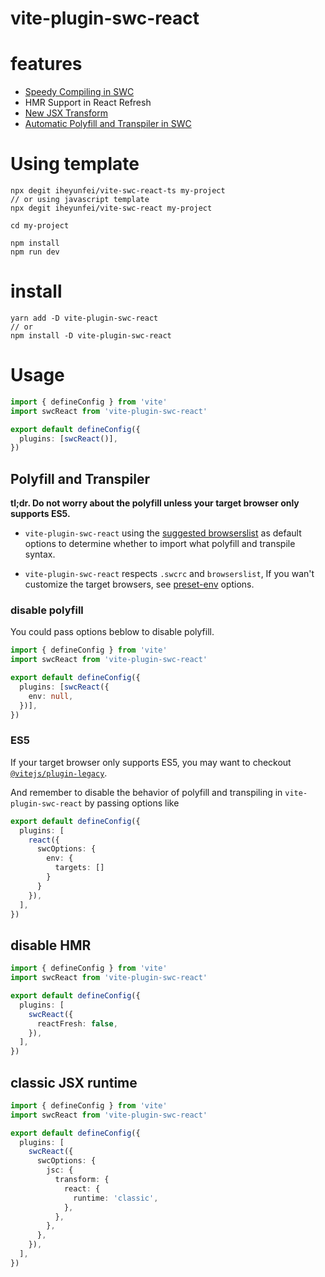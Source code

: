 # vite-plugin-swc-react

# features

- [Speedy Compiling in SWC](https://swc.rs/docs/configuring-swc)
- HMR Support in React Refresh
- [New JSX Transform](https://reactjs.org/blog/2020/09/22/introducing-the-new-jsx-transform.html)
- [Automatic Polyfill and Transpiler in SWC](https://swc.rs/docs/preset-env)

# Using template

```
npx degit iheyunfei/vite-swc-react-ts my-project
// or using javascript template
npx degit iheyunfei/vite-swc-react my-project

cd my-project

npm install
npm run dev
```

# install

```
yarn add -D vite-plugin-swc-react
// or
npm install -D vite-plugin-swc-react
```

# Usage

```ts
import { defineConfig } from 'vite'
import swcReact from 'vite-plugin-swc-react'

export default defineConfig({
  plugins: [swcReact()],
})
```

## Polyfill and Transpiler

**tl;dr. Do not worry about the polyfill unless your target browser only supports ES5.**

- `vite-plugin-swc-react` using the [suggested browserslist](https://vitejs.dev/guide/build.html#browser-compatibility) as default options to determine whether to import what polyfill and transpile syntax.

- `vite-plugin-swc-react` respects `.swcrc` and `browserslist`, If you wan't customize the target browsers, see [preset-env](https://swc.rs/docs/preset-env) options.

### disable polyfill

You could pass options beblow to disable polyfill.

```ts
import { defineConfig } from 'vite'
import swcReact from 'vite-plugin-swc-react'

export default defineConfig({
  plugins: [swcReact({
    env: null,
  })],
})
```

### ES5

If your target browser only supports ES5, you may want to checkout  [`@vitejs/plugin-legacy`](https://github.com/vitejs/vite/tree/main/packages/plugin-legacy).

And remember to disable the behavior of polyfill and transpiling in `vite-plugin-swc-react` by passing options like

```ts
export default defineConfig({
  plugins: [
    react({
      swcOptions: {
        env: {
          targets: []
        }
      }
    }),
  ],
})
```

## disable HMR

```ts
import { defineConfig } from 'vite'
import swcReact from 'vite-plugin-swc-react'

export default defineConfig({
  plugins: [
    swcReact({
      reactFresh: false,
    }),
  ],
})
```

## classic JSX runtime

```ts
import { defineConfig } from 'vite'
import swcReact from 'vite-plugin-swc-react'

export default defineConfig({
  plugins: [
    swcReact({
      swcOptions: {
        jsc: {
          transform: {
            react: {
              runtime: 'classic',
            },
          },
        },
      },
    }),
  ],
})
```
